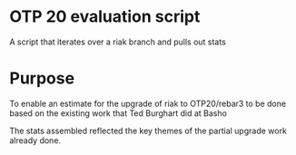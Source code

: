# OTP 20 evaluation script

A script that iterates over a riak branch and pulls out stats

# Purpose

To enable an estimate for the upgrade of riak to OTP20/rebar3 to be done based on the existing work that Ted Burghart did at Basho

The stats assembled reflected the key themes of the partial upgrade work already done.